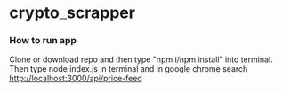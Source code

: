 # crypto_scrapper
### How to run app
Clone or download repo and then type "npm i/npm install" into terminal.
Then type node index.js in terminal and in google chrome search [http://localhost:3000/api/price-feed](http://localhost:3000/api/price-feed)
